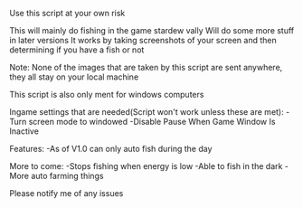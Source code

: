 Use this script at your own risk

This will mainly do fishing in the game stardew vally
Will do some more stuff in later versions
It works by taking screenshots of your screen and then determining if you have a fish or not

Note:
None of the images that are taken by this script are sent anywhere, they all stay on your local machine

This script is also only ment for windows computers


Ingame settings that are needed(Script won't work unless these are met):
-Turn screen mode to windowed
-Disable Pause When Game Window Is Inactive


Features:
-As of V1.0 can only auto fish during the day

More to come:
-Stops fishing when energy is low
-Able to fish in the dark
-More auto farming things



Please notify me of any issues
